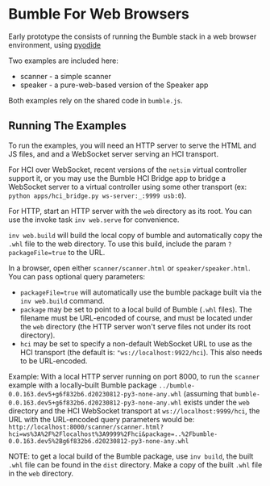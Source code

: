 Bumble For Web Browsers
=======================

Early prototype the consists of running the Bumble stack in a web browser
environment, using [pyodide](https://pyodide.org/)

Two examples are included here:
 
  * scanner - a simple scanner
  * speaker - a pure-web-based version of the Speaker app

Both examples rely on the shared code in `bumble.js`.

Running The Examples
--------------------

To run the examples, you will need an HTTP server to serve the HTML and JS files, and
and a WebSocket server serving an HCI transport.

For HCI over WebSocket, recent versions of the `netsim` virtual controller support it,
or you may use the Bumble HCI Bridge app to bridge a WebSocket server to a virtual
controller using some other transport (ex: `python apps/hci_bridge.py ws-server:_:9999 usb:0`).

For HTTP, start an HTTP server with the `web` directory as its
root. You can use the invoke task `inv web.serve` for convenience.

`inv web.build` will build the local copy of bumble and automatically copy the `.whl` file
to the web directory. To use this build, include the param `?packageFile=true` to the URL.

In a browser, open either `scanner/scanner.html` or `speaker/speaker.html`.
You can pass optional query parameters:

  * `packageFile=true` will automatically use the bumble package built via the
    `inv web.build` command.
  * `package` may be set to point to a local build of Bumble (`.whl` files).
     The filename must be URL-encoded of course, and must be located under
     the `web` directory (the HTTP server won't serve files not under its
     root directory).
  * `hci` may be set to specify a non-default WebSocket URL to use as the HCI
     transport (the default is: `"ws://localhost:9922/hci`). This also needs
     to be URL-encoded.

Example:
    With a local HTTP server running on port 8000, to run the `scanner` example
    with a locally-built Bumble package `../bumble-0.0.163.dev5+g6f832b6.d20230812-py3-none-any.whl` 
    (assuming that `bumble-0.0.163.dev5+g6f832b6.d20230812-py3-none-any.whl` exists under the `web`
    directory and the HCI WebSocket transport at `ws://localhost:9999/hci`, the URL with the 
    URL-encoded query parameters would be:
    `http://localhost:8000/scanner/scanner.html?hci=ws%3A%2F%2Flocalhost%3A9999%2Fhci&package=..%2Fbumble-0.0.163.dev5%2Bg6f832b6.d20230812-py3-none-any.whl`


NOTE: to get a local build of the Bumble package, use `inv build`, the built `.whl` file can be found in the `dist` directory. 
Make a copy of the built `.whl` file in the `web` directory.